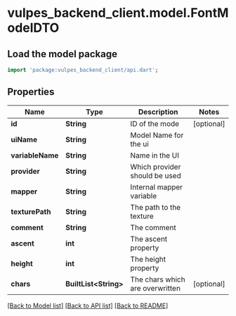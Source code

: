 # vulpes_backend_client.model.FontModelDTO

## Load the model package
```dart
import 'package:vulpes_backend_client/api.dart';
```

## Properties
Name | Type | Description | Notes
------------ | ------------- | ------------- | -------------
**id** | **String** | ID of the mode | [optional] 
**uiName** | **String** | Model Name for the ui | 
**variableName** | **String** | Name in the UI | 
**provider** | **String** | Which provider should be used | 
**mapper** | **String** | Internal mapper variable | 
**texturePath** | **String** | The path to the texture | 
**comment** | **String** | The comment | 
**ascent** | **int** | The ascent property | 
**height** | **int** | The height property | 
**chars** | **BuiltList&lt;String&gt;** | The chars which are overwritten | [optional] 

[[Back to Model list]](../README.md#documentation-for-models) [[Back to API list]](../README.md#documentation-for-api-endpoints) [[Back to README]](../README.md)


